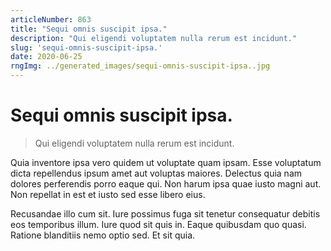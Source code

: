 ```yaml
---
articleNumber: 863
title: "Sequi omnis suscipit ipsa."
description: "Qui eligendi voluptatem nulla rerum est incidunt."
slug: 'sequi-omnis-suscipit-ipsa.'
date: 2020-06-25
rngImg: ../generated_images/sequi-omnis-suscipit-ipsa..jpg
---
```


# Sequi omnis suscipit ipsa.

> Qui eligendi voluptatem nulla rerum est incidunt.

Quia inventore ipsa vero quidem ut voluptate quam ipsam. Esse voluptatum dicta repellendus ipsum amet aut voluptas maiores. Delectus quia nam dolores perferendis porro eaque qui. Non harum ipsa quae iusto magni aut. Non repellat in est et iusto sed esse libero eius.
 Recusandae illo cum sit. Iure possimus fuga sit tenetur consequatur debitis eos temporibus illum. Iure quod sit quis in. Eaque quibusdam quo quasi. Ratione blanditiis nemo optio sed. Et sit quia.
